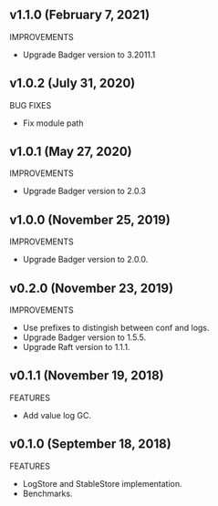 ## v1.1.0 (February 7, 2021)

IMPROVEMENTS

* Upgrade Badger version to 3.2011.1

## v1.0.2 (July 31, 2020)

BUG FIXES

* Fix module path

## v1.0.1 (May 27, 2020)

IMPROVEMENTS

* Upgrade Badger version to 2.0.3

## v1.0.0 (November 25, 2019)

IMPROVEMENTS

* Upgrade Badger version to 2.0.0.

## v0.2.0 (November 23, 2019)

IMPROVEMENTS

* Use prefixes to distingish between conf and logs.
* Upgrade Badger version to 1.5.5.
* Upgrade Raft version to 1.1.1.

## v0.1.1 (November 19, 2018)

FEATURES

* Add value log GC.

## v0.1.0 (September 18, 2018)

FEATURES

* LogStore and StableStore implementation.
* Benchmarks.
